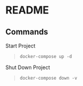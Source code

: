 # README

## Commands

Start Project
 > `docker-compose up -d`

Shut Down Project
> `docker-compose down -v`
